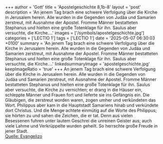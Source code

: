 +++
author = 'Gott'
title = 'Apostelgeschichte 8,1b-8'
layout = 'post'
description = 'An jenem Tag brach eine schwere Verfolgung über die Kirche in Jerusalem herein. Alle wurden in die Gegenden von Judäa und Samarien zerstreut, mit Ausnahme der Apostel. Fromme Männer bestatteten Stephanus und hielten eine große Totenklage für ihn. Saulus aber versuchte, die Kirche....'
images = ['/symbols/apostelgeschichte.jpg']
categories = ['LECTIO 1']
tags = ['LECTIO 1']
date = '2025-05-07 06:30:03 +0100'
summary = 'An jenem Tag brach eine schwere Verfolgung über die Kirche in Jerusalem herein. Alle wurden in die Gegenden von Judäa und Samarien zerstreut, mit Ausnahme der Apostel. Fromme Männer bestatteten Stephanus und hielten eine große Totenklage für ihn. Saulus aber versuchte, die Kirche....'
linkedsummaryImage = 'apostelgeschichte.jpg'
keepImageRatio = 'true'
+++
An jenem Tag brach eine schwere Verfolgung über die Kirche in Jerusalem herein. Alle wurden in die Gegenden von Judäa und Samarien zerstreut, mit Ausnahme der Apostel.
Fromme Männer bestatteten Stephanus und hielten eine große Totenklage für ihn.
Saulus aber versuchte, die Kirche zu vernichten; er drang in die Häuser ein, schleppte Männer und Frauen fort und lieferte sie ins Gefängnis ein.<!--more-->
Die Gläubigen, die zerstreut worden waren, zogen umher und verkündeten das Wort.
Philippus aber kam in die Hauptstadt Samariens hinab und verkündete dort Christus.
Und die Menge achtete einmütig auf die Worte des Philippus; sie hörten zu und sahen die Zeichen, die er tat.
Denn aus vielen Besessenen fuhren unter lautem Geschrei die unreinen Geister aus; auch viele Lahme und Verkrüppelte wurden geheilt.
So herrschte große Freude in jener Stadt.<br> [Quelle: Evangelizo](https://evangeliumtagfuertag.org/DE/gospel)